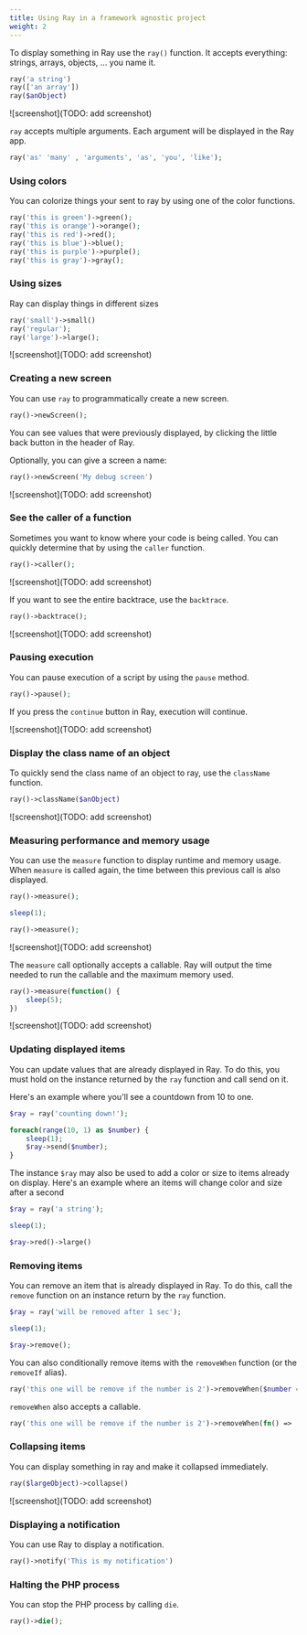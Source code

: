 ```yaml
---
title: Using Ray in a framework agnostic project
weight: 2
---
```


To display something in Ray use the `ray()` function. It accepts everything: strings, arrays, objects, ... you name it.

```php
ray('a string')
ray(['an array'])
ray($anObject)
```

![screenshot](TODO: add screenshot)

`ray` accepts multiple arguments. Each argument will be displayed in the Ray app.

```php
ray('as' 'many' , 'arguments', 'as', 'you', 'like');
```

### Using colors

You can colorize things your sent to ray by using one of the color functions. 

```php
ray('this is green')->green();
ray('this is orange')->orange();
ray('this is red')->red();
ray('this is blue')->blue();
ray('this is purple')->purple();
ray('this is gray')->gray();
```

### Using sizes

Ray can display things in different sizes

```php
ray('small')->small()
ray('regular');
ray('large')->large();
```

![screenshot](TODO: add screenshot)

### Creating a new screen

You can use `ray` to programmatically create a new screen.

```php
ray()->newScreen(); 
```

You can see values that were previously displayed, by clicking the little back button in the header of Ray.

Optionally, you can give a screen a name:

```php
ray()->newScreen('My debug screen')
```

![screenshot](TODO: add screenshot)

### See the caller of a function

Sometimes you want to know where your code is being called. You can quickly determine that by using the `caller` function.

```php
ray()->caller();
```

![screenshot](TODO: add screenshot)

If you want to see the entire backtrace, use the `backtrace`.

```php
ray()->backtrace();
```

![screenshot](TODO: add screenshot)

### Pausing execution

You can pause execution of a script by using the `pause` method.

```php
ray()->pause();
```

If you press the `continue` button in Ray, execution will continue.

![screenshot](TODO: add screenshot)

### Display the class name of an object

To quickly send the class name of an object to ray, use the `className` function.

```php
ray()->className($anObject)
```

![screenshot](TODO: add screenshot)

### Measuring performance and memory usage

You can use the `measure` function to display runtime and memory usage. When `measure` is called again, the time between this previous call is also displayed.

```php
ray()->measure();

sleep(1);

ray()->measure();
```

![screenshot](TODO: add screenshot)


The `measure` call optionally accepts a callable. Ray will output the time needed to run the callable and the maximum memory used.

```php
ray()->measure(function() {
    sleep(5);
})
```

![screenshot](TODO: add screenshot)

### Updating displayed items

You can update values that are already displayed in Ray. To do this, you must hold on the instance returned by the `ray` function and call send on it.

Here's an example where you'll see a countdown from 10 to one.

```php
$ray = ray('counting down!');

foreach(range(10, 1) as $number) {
    sleep(1);
    $ray->send($number);
}
```

The instance `$ray` may also be used to add a color or size to items already on display. Here's an example where an items will change color and size after a second

```php
$ray = ray('a string');

sleep(1);

$ray->red()->large()
```

### Removing items

You can remove an item that is already displayed in Ray. To do this, call the `remove` function on an instance return by the `ray` function.

```php
$ray = ray('will be removed after 1 sec');

sleep(1);

$ray->remove();
```

You can also conditionally remove items with the `removeWhen` function (or the `removeIf` alias).

```php
ray('this one will be remove if the number is 2')->removeWhen($number === 2);
```

`removeWhen` also accepts a callable.

```php
ray('this one will be remove if the number is 2')->removeWhen(fn() => ... // return true to remove the item);
```

### Collapsing items

You can display something in ray and make it collapsed immediately.

```php
ray($largeObject)->collapse()
```

![screenshot](TODO: add screenshot)

### Displaying a notification

You can use Ray to display a notification.

```php
ray()->notify('This is my notification')
```

### Halting the PHP process

You can stop the PHP process by calling `die`.

```php
ray()->die();
```
